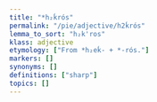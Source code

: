 ```yaml
---
title: "*h₂ḱrós"
permalink: "/pie/adjective/h2ḱrós"
lemma_to_sort: "h₂k'ros"
klass: adjective
etymology: ["From *h₂eḱ- +‎ *-rós."]
markers: []
synonyms: []
definitions: ["sharp"]
topics: []
---
```

